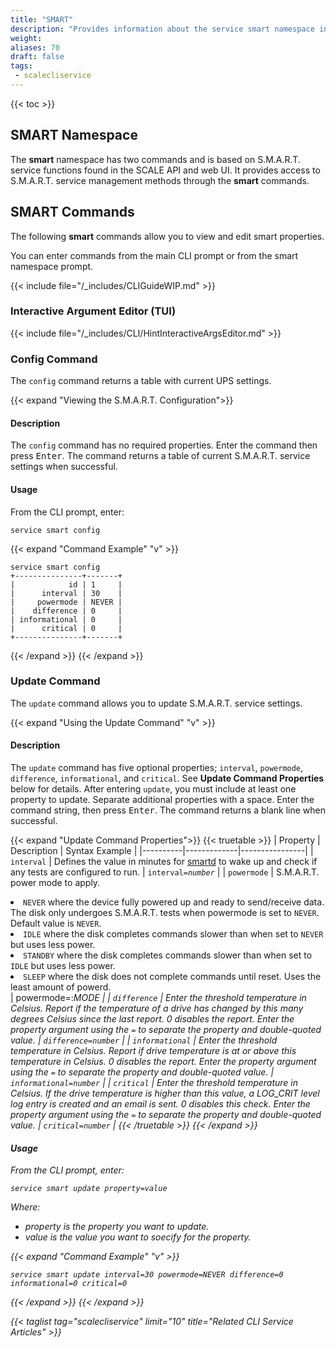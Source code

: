 ```yaml
---
title: "SMART"
description: "Provides information about the service smart namespace in the TrueNAS CLI. Includes command syntax and common commands."
weight: 
aliases: 70
draft: false
tags:
 - scalecliservice
---
```


{{< toc >}}

## SMART Namespace

The **smart** namespace has two commands and is based on S.M.A.R.T. service functions found in the SCALE API and web UI.
It provides access to S.M.A.R.T. service management methods through the **smart** commands.

## SMART Commands

The following **smart** commands allow you to view and edit smart properties.

You can enter commands from the main CLI prompt or from the smart namespace prompt.

{{< include file="/_includes/CLIGuideWIP.md" >}}

### Interactive Argument Editor (TUI)

{{< include file="/_includes/CLI/HintInteractiveArgsEditor.md" >}}

### Config Command

The `config` command returns a table with current UPS settings. 

{{< expand "Viewing the S.M.A.R.T. Configuration">}}
#### Description
The `config` command has no required properties.
Enter the command then press <kbd>Enter</kbd>.
The command returns a table of current S.M.A.R.T. service settings when successful.

#### Usage
From the CLI prompt, enter:

`service smart config`

{{< expand "Command Example" "v" >}}
````
service smart config
+---------------+-------+
|            id | 1     |
|      interval | 30    |
|     powermode | NEVER |
|    difference | 0     |
| informational | 0     |
|      critical | 0     |
+---------------+-------+
````
{{< /expand >}}
{{< /expand >}}

### Update Command
The `update` command allows you to update S.M.A.R.T. service settings.

{{< expand "Using the Update Command" "v" >}}
#### Description
The `update` command has five optional properties; `interval`, `powermode`, `difference`, `informational`, and `critical`.
See **Update Command Properties** below for details.
After entering `update`, you must include at least one property to update. Separate additional properties with a space.
Enter the command string, then press <kbd>Enter</kbd>.
The command returns a blank line when successful.

{{< expand "Update Command Properties">}}
{{< truetable >}}
| Property | Description | Syntax Example |
|----------|-------------|----------------|
| `interval` | Defines the value in minutes for [smartd](https://linux.die.net/man/8/smartd) to wake up and check if any tests are configured to run. | <code>interval=<i>number</i></code> |
| `powermode` | S.M.A.R.T. power mode to apply. <br><li>`NEVER` where the device fully powered up and ready to send/receive data. The disk only undergoes S.M.A.R.T. tests when powermode is set to `NEVER`. Default value is `NEVER`. <br><li>`IDLE` where the disk completes commands slower than when set to `NEVER` but uses less power. <br><li>`STANDBY` where the disk completes commands slower than when set to `IDLE` but uses less power. <br><li>`SLEEP` where the disk does not complete commands until reset. Uses the least amount of powerd.</li> | powermode=:<i>MODE<i/></code> |
| `difference` | Enter the threshold temperature in Celsius. Report if the temperature of a drive has changed by this many degrees Celsius since the last report. 0 disables the report. Enter the property argument using the `=` to separate the property and double-quoted value. | <code>difference=<i>number</i></code> |
| `informational` | Enter the threshold temperature in Celsius. Report if drive temperature is at or above this temperature in Celsius. 0 disables the report. Enter the property argument using the `=` to separate the property and double-quoted value. | <code>informational=<i>number</i></code> |
| `critical` | Enter the threshold temperature in Celsius. If the drive temperature is higher than this value, a LOG_CRIT level log entry is created and an email is sent. 0 disables this check. Enter the property argument using the `=` to separate the property and double-quoted value. | <code>critical=<i>number</i></code> |
{{< /truetable >}}
{{< /expand >}}

#### Usage
From the CLI prompt, enter:

<code>service smart update <i>property</i>=<i>value</i></code>

Where:
* *property* is the property you want to update.
* *value* is the value you want to soecify for the *property*.

{{< expand "Command Example" "v" >}}
```
service smart update interval=30 powermode=NEVER difference=0 informational=0 critical=0
```
{{< /expand >}}
{{< /expand >}}

{{< taglist tag="scalecliservice" limit="10" title="Related CLI Service Articles" >}}
